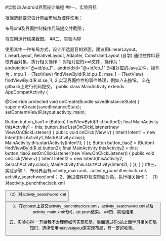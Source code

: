 #实验四 Android界面设计编程
##一、实验目标

根据选题要求设计界面布局及控件使用；

布局xml及界面控制操作代码提交并截图；

将应用运行结果截图。 
##二、实验内容

使用其中一种布局方式，设计所选题目的界面，建议用LinearLayout。 LinearLayout, RelativeLayout, Adapter, ConstraintLayout (自学) 通过控件ID获取界面对象，执行相关操作： 对相对应的xml文件，操作为：android:id="@+id/pu_1"，android:id="@+id/cb_1" 对相对应的Java文件，操作为：mpu_1 = (TextView) findViewById(R.id.pu_1); mse_1 = (TextView) findViewById(R.id.se_1); 2.实现界面控件的事件处理，例如点击按钮。 3.在gitbash上进行代码提交。 public class MainActivity extends AppCompatActivity {

@Override protected void onCreate(Bundle savedInstanceState) { super.onCreate(savedInstanceState); setContentView(R.layout.activity_main);

 Button button_tiao1 = (Button) findViewById(R.id.button1);
 final MainActivity thisActivity1 = this;
 button_tiao1.setOnClickListener(new View.OnClickListener() {
     public void onClick(View v) {
         Intent Intent1 = new Intent(thisActivity1, MarkActivity.class);
         MainActivity.this.startActivity(Intent1);
     }
 });
 Button button_tiao2 = (Button) findViewById(R.id.button2);
 final MainActivity thisActivity2 = this;
 button_tiao2.setOnClickListener(new View.OnClickListener() {
     public void onClick(View v) {
         Intent Intent2 = new Intent(thisActivity2, SerachActivity.class);
         MainActivity.this.startActivity(Intent2);
     }
 });
} }
##三、实验步骤 1、布局界面有activity_main.xml、activity_punchtheclock.xml、activity_searchword.xml； 2、通过控件ID获取界面对象，执行相关操作： （1）对activity_punchtheclock.xml

<TextView
    android:id="@+id/pu_1"
    android:layout_width="wrap_content"
    android:layout_height="wrap_content"
    android:text="请默写背过的两个单词"
    android:textColor="#C72828"
    android:textSize="24sp"
    android:singleLine="true"
    android:ellipsize="marquee"
    android:focusable="true"
    android:focusableInTouchMode="true"
    android:marqueeRepeatLimit="marquee_forever"/>

<EditText
    android:id="@+id/et_1"
    android:layout_width="match_parent"
    android:layout_height="50dp"
    android:layout_marginTop="50dp"
    android:hint="Write the first word please."
    android:textColor="#AC20CE"
    android:textSize="16sp" />

<EditText
    android:id="@+id/et_2"
    android:layout_width="match_parent"
    android:layout_height="50dp"
    android:layout_below="@+id/et_1"
    android:layout_marginTop="30dp"
    android:hint="Write the second word please."
    android:textColor="#AC20CE"
    android:textSize="16sp" />

 <Button
     android:id="@+id/btn_start"
     android:layout_width="match_parent"
     android:layout_height="50dp"
     android:layout_below="@id/et_2"
     android:layout_marginTop="100dp"
     android:text="来复习旧单词吧"
     android:textColor="#fff"
     android:textSize="20dp"
     android:background="#ff9933"/>
（2）对activity_searchword.xml
<CheckBox
    android:id="@+id/cb_1"
    android:layout_width="wrap_content"
    android:layout_height="wrap_content"
    android:layout_marginTop="40dp"
    android:text="英译汉"
    android:textSize="20sp" />
<CheckBox
    android:id="@+id/cb_2"
    android:layout_width="wrap_content"
    android:layout_height="wrap_content"
    android:text="汉译英"
    android:layout_toRightOf="@id/cb_1"
    android:layout_marginTop="40dp"
    android:textSize="20sp"/>

<EditText
    android:id="@+id/et_1"
    android:layout_width="match_parent"
    android:layout_height="50dp"
    android:layout_marginTop="20dp"
    android:layout_below="@id/cb_2"
    android:hint="英译汉"
    android:textColor="#AC20CE"
    android:maxLines="3"
    android:textSize="16sp" />

<EditText
    android:id="@+id/et_2"
    android:layout_width="match_parent"
    android:layout_height="50dp"
    android:layout_below="@+id/et_1"
    android:layout_marginTop="30dp"
    android:hint="汉译英"
    android:maxLines="3"
    android:textColor="#AC20CE"
    android:textSize="16sp" />

<Button
    android:id="@+id/btn_start"
    android:layout_width="match_parent"
    android:layout_height="50dp"
    android:layout_below="@id/et_2"
    android:layout_marginTop="100dp"
    android:text="Confirm"
    android:textColor="#fff"
    android:textSize="20dp"
    android:background="#3FAFAF"/>
3、在gitbash上提交activity_punchtheclock.xml，activity_searchword.xml以及activity_main.xml代码，git push结束。
##四、实验结果

五、实验心得 一开始我不太理解如何实现布局，后面通过在b站上面学习相关布局知识，选择使用relativelayout来实现布局，有一定的收获。
